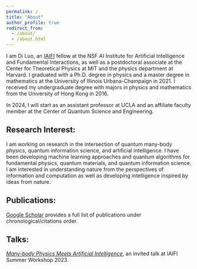 ```yaml
---
permalink: /
title: "About"
author_profile: true
redirect_from:
  - /about/
  - /about.html
---
```


I am Di Luo, an <a href="https://iaifi.org/" target="_blank">IAIFI</a> fellow at the NSF AI Institute for Artificial Intelligence and Fundamental Interactions, as well as a postdoctoral associate at the Center for Theoretical Physics at MIT and the physics department at Harvard. I graduated with a Ph.D. degree in physics and a master degree in mathematics at the University of Illinois Urbana-Champaign in 2021. I received my undergraduate degree with majors in physics and mathematics from the University of Hong Kong in 2016. 

In 2024, I will start as an assistant professor at UCLA and an affiliate faculty member at the Center of Quantum Science and Engineering.

## Research Interest:

I am working on research in the intersection of quantum many-body physics, quantum information science, and artificial intelligence. I have been developing machine learning approaches and quantum algorithms for fundamental physics, quantum materials, and quantum information science. I am interested in understanding nature from the perspectives of information and computation as well as developing intelligence inspired by ideas from nature.

## Publications:

<a href="https://scholar.google.com/citations?hl=en&user=OxZytTQAAAAJ&view_op=list_works&sortby=pubdate" target="_blank">Google Scholar</a> provides a full list of publications under chronological/citations order. 

## Talks:

*<a href="https://www.youtube.com/watch?v=NEH07uWojxo" target="_blank">Many-body Physics Meets Artificial Intelligence</a>*, an invited talk at IAIFI Summer Workshop 2023.
